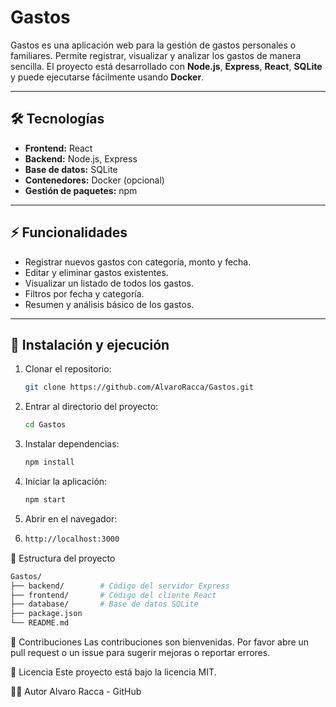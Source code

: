 # Gastos

Gastos es una aplicación web para la gestión de gastos personales o familiares. Permite registrar, visualizar y analizar los gastos de manera sencilla. El proyecto está desarrollado con **Node.js**, **Express**, **React**, **SQLite** y puede ejecutarse fácilmente usando **Docker**.

---

## 🛠 Tecnologías

- **Frontend:** React
- **Backend:** Node.js, Express
- **Base de datos:** SQLite
- **Contenedores:** Docker (opcional)
- **Gestión de paquetes:** npm

---

## ⚡ Funcionalidades

- Registrar nuevos gastos con categoría, monto y fecha.
- Editar y eliminar gastos existentes.
- Visualizar un listado de todos los gastos.
- Filtros por fecha y categoría.
- Resumen y análisis básico de los gastos.

---

## 🚀 Instalación y ejecución

1. Clonar el repositorio:
   ```bash
   git clone https://github.com/AlvaroRacca/Gastos.git
2. Entrar al directorio del proyecto:
    ```bash
   cd Gastos
4. Instalar dependencias:
   ```bash
   npm install
6. Iniciar la aplicación:
   ```bash
   npm start
8. Abrir en el navegador:
9. ```bash
   http://localhost:3000

📂 Estructura del proyecto
   ```bash
   Gastos/
   ├── backend/        # Código del servidor Express
   ├── frontend/       # Código del cliente React
   ├── database/       # Base de datos SQLite
   ├── package.json
   └── README.md
   ```
🤝 Contribuciones
  Las contribuciones son bienvenidas. Por favor abre un pull request o un issue para sugerir mejoras o reportar errores.

📄 Licencia
  Este proyecto está bajo la licencia MIT.

👨‍💻 Autor
  Alvaro Racca - GitHub
